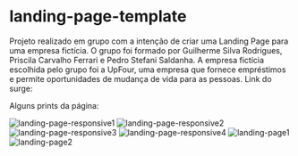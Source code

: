 # landing-page-template
Projeto realizado em grupo com a intenção de criar uma Landing Page para uma empresa fictícia. O grupo foi formado por Guilherme Silva Rodrigues, Priscila Carvalho Ferrari e Pedro Stefani Saldanha.
A empresa fictícia escolhida pelo grupo foi a UpFour, uma empresa que fornece empréstimos e permite oportunidades de mudança de vida para as pessoas.
Link do surge:

Alguns prints da página:


![landing-page-responsive1](https://user-images.githubusercontent.com/20777850/115064296-261a4800-9ec3-11eb-8280-1af98fc609c1.jpg)
![landing-page-responsive2](https://user-images.githubusercontent.com/20777850/115064302-26b2de80-9ec3-11eb-83ac-207a117fb0d4.jpg)
![landing-page-responsive3](https://user-images.githubusercontent.com/20777850/115064303-274b7500-9ec3-11eb-8a4d-771ae641a4be.jpg)
![landing-page-responsive4](https://user-images.githubusercontent.com/20777850/115064304-274b7500-9ec3-11eb-871e-68f55530fe3f.jpg)
![landing-page1](https://user-images.githubusercontent.com/20777850/115064305-274b7500-9ec3-11eb-8915-8a5336b7d2a5.jpg)
![landing-page2](https://user-images.githubusercontent.com/20777850/115064307-27e40b80-9ec3-11eb-801e-21f7c4be3663.jpg)

